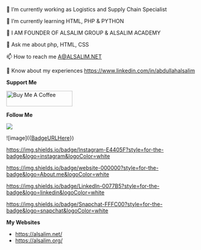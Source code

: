 🔭 I’m currently working as Logistics and Supply Chain Specialist

🌱 I’m currently learning HTML, PHP & PYTHON

📝 I AM FOUNDER OF ALSALIM GROUP & ALSALIM ACADEMY

💬 Ask me about php, HTML, CSS

📫 How to reach me A@ALSALIM.NET

📄 Know about my experiences https://www.linkedin.com/in/abdullahalsalim

**Support Me**

<a href="https://www.buymeacoffee.com/alsalim" target="_blank"><img src="https://cdn.buymeacoffee.com/buttons/default-orange.png" alt="Buy Me A Coffee" height="41" width="174"></a>

**Follow Me**

<img src="{[BadgeURLHere](https://img.shields.io/badge/X-000000?style=for-the-badge&logo=x&logoColor=white
)}" />

![image]({[BadgeURLHere](https://img.shields.io/badge/Instagram-E4405F?style=for-the-badge&logo=instagram&logoColor=white
)})

https://img.shields.io/badge/Instagram-E4405F?style=for-the-badge&logo=instagram&logoColor=white

https://img.shields.io/badge/website-000000?style=for-the-badge&logo=About.me&logoColor=white

https://img.shields.io/badge/LinkedIn-0077B5?style=for-the-badge&logo=linkedin&logoColor=white

https://img.shields.io/badge/Snapchat-FFFC00?style=for-the-badge&logo=snapchat&logoColor=white

**My Websites**

- https://alsalim.net/
- https://alsalim.org/
